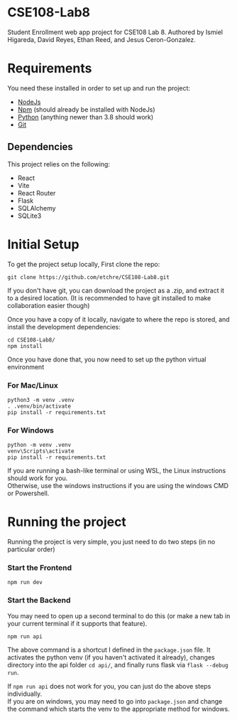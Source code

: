 # CSE108-Lab8
Student Enrollment web app project for CSE108 Lab 8.
Authored by Ismiel Higareda, David Reyes, Ethan Reed, and Jesus Ceron-Gonzalez.

# Requirements
You need these installed in order to set up and run the project:
- [NodeJs](https://nodejs.org/en/download)
- [Npm](https://docs.npmjs.com/downloading-and-installing-node-js-and-npm) (should already be installed with NodeJs)
- [Python](https://www.python.org/downloads/) (anything newer than 3.8 should work)
- [Git](https://git-scm.com/downloads)

## Dependencies
This project relies on the following:
- React 
- Vite
- React Router
- Flask
- SQLAlchemy
- SQLite3
# Initial Setup
To get the project setup locally, First clone the repo:

```aiignore
git clone https://github.com/etchre/CSE108-Lab8.git
```
If you don't have git, you can download the project as a .zip, and extract it to a desired location. (It is recommended to have git installed to make collaboration easier though)  

Once you have a copy of it locally, navigate to where the repo is stored, and install the development dependencies:
```aiignore
cd CSE108-Lab8/
npm install
```
Once you have done that, you now need to set up the python virtual environment
### For Mac/Linux
```aiignore
python3 -m venv .venv
. .venv/bin/activate
pip install -r requirements.txt
```
### For Windows
```aiignore
python -m venv .venv
venv\Scripts\activate
pip install -r requirements.txt
```
If you are running a bash-like terminal or using WSL, the Linux instructions should work for you.  
Otherwise, use the windows instructions if you are using the windows CMD or Powershell.
# Running the project
Running the project is very simple, you just need to do two steps (in no particular order)
### Start the Frontend
```aiignore
npm run dev
```
### Start the Backend
You may need to open up a second terminal to do this (or make a new tab in your current terminal if it supports that feature).
```aiignore
npm run api
```
The above command is a shortcut I defined in the `package.json` file. It activates the python venv (if you haven't activated it already), changes directory into the api folder `cd api/`, and finally runs flask via `flask --debug run`.

If `npm run api` does not work for you, you can just do the above steps individually.  
If you are on windows, you may need to go into `package.json` and change the command which starts the venv to the appropriate method for windows.
